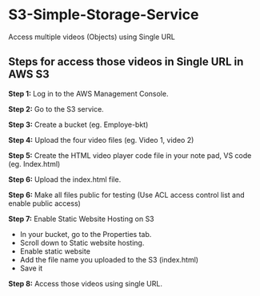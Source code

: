 # S3-Simple-Storage-Service #
Access multiple videos (Objects) using Single URL


## Steps for access those videos in Single URL in AWS S3 ##

**Step 1:** Log in to the AWS Management Console.

**Step 2:** Go to the S3 service. 

**Step 3:** Create a bucket (eg. Employe-bkt)

**Step 4:** Upload the four video files (eg. Video 1, video 2)

**Step 5:** Create the HTML video player code file in your note pad, VS code (eg. Index.html)

**Step 6:** Upload the index.html file.

**Step 6:** Make all files public for testing (Use ACL access control list and enable public access)

**Step 7:** Enable Static Website Hosting on S3

* In your bucket, go to the Properties tab.
* Scroll down to Static website hosting.
* Enable static website
* Add the file name you uploaded to the S3 (index.html)
* Save it
  
**Step 8:** Access those videos using single URL.
